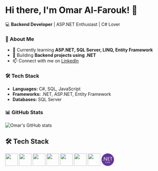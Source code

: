 
# Hi there, I'm Omar Al-Farouk! 👋  
💻 **Backend Developer** | ASP.NET Enthusiast | C# Lover  

### 📖 About Me  
- 🌱 Currently learning **ASP.NET, SQL Server, LINQ, Entity Framework**  
- 🔧 Building **Backend projects using .NET**  
- 📫 Connect with me on [LinkedIn](https://www.linkedin.com/in/omar-alfarouk-252471251)  

### 🛠 Tech Stack  
- **Languages:** C#, SQL, JavaScript  
- **Frameworks:** .NET, ASP.NET, Entity Framework  
- **Databases:** SQL Server  

### 📊 GitHub Stats  
![Omar's GitHub stats](https://github-readme-stats.vercel.app/api?username=omaralfarouk646&show_icons=true&theme=dark)

## 🛠 Tech Stack 
<p align="left">
  <img src="https://cdn.jsdelivr.net/gh/devicons/devicon/icons/csharp/csharp-original.svg" width="40" height="40"/>
  <img src="https://cdn.jsdelivr.net/gh/devicons/devicon/icons/dot-net/dot-net-original.svg" width="40" height="40"/>
  <img src="https://cdn.jsdelivr.net/gh/devicons/devicon/icons/javascript/javascript-original.svg" width="40" height="40"/>
  <img src="https://cdn.jsdelivr.net/gh/devicons/devicon/icons/html5/html5-original.svg" width="40" height="40"/>
  <img src="https://cdn.jsdelivr.net/gh/devicons/devicon/icons/css3/css3-original.svg" width="40" height="40"/>
  <img src="https://cdn.jsdelivr.net/gh/devicons/devicon/icons/sqlite/sqlite-original.svg" width="40" height="40"/>
  <img src="https://cdn.jsdelivr.net/gh/devicons/devicon/icons/microsoftsqlserver/microsoftsqlserver-original.svg" width="40" height="40"/>

  <img src="https://raw.githubusercontent.com/devicons/devicon/master/icons/dotnetcore/dotnetcore-original.svg" width="40" height="40"/>
</p>
